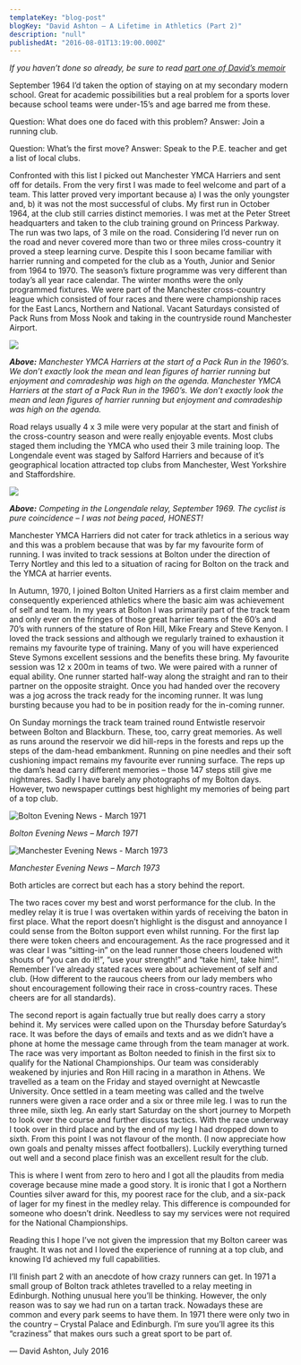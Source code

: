```yaml
---
templateKey: "blog-post"
blogKey: "David Ashton – A Lifetime in Athletics (Part 2)"
description: "null"
publishedAt: "2016-08-01T13:19:00.000Z"
---
```

_If you haven’t done so already, be sure to read [part one of David’s memoir](/blog/david-ashton-a-lifetime-in-athletics-part-1)_

September 1964 I’d taken the option of staying on at my secondary modern school. Great for academic possibilities but a real problem for a sports lover because school teams were under-15’s and age barred me from these.

Question: What does one do faced with this problem?
Answer: Join a running club.

Question: What’s the first move?
Answer: Speak to the P.E. teacher and get a list of local clubs.

Confronted with this list I picked out Manchester YMCA Harriers and sent off for details. From the very first I was made to feel welcome and part of a team. This latter proved very important because a) I was the only youngster and, b) it was not the most successful of clubs. My first run in October 1964, at the club still carries distinct memories. I was met at the Peter Street headquarters and taken to the club training ground on Princess Parkway. The run was two laps, of 3 mile on the road. Considering I’d never run on the road and never covered more than two or three miles cross-country it proved a steep learning curve. Despite this I soon became familiar with harrier running and competed for the club as a Youth, Junior and Senior from 1964 to 1970. The season’s fixture programme was very different than today’s all year race calendar. The winter months were the only programmed fixtures. We were part of the Manchester cross-country league which consisted of four races and there were championship races for the East Lancs, Northern and National. Vacant Saturdays consisted of Pack Runs from Moss Nook and taking in the countryside round Manchester Airport.

![](/media/2016-12-dashton2_01.jpg)

_**Above:** Manchester YMCA Harriers at the start of a Pack Run in the 1960’s.  We don’t exactly look the mean and lean figures of harrier running but enjoyment and comradeship was high on the agenda.
Manchester YMCA Harriers at the start of a Pack Run in the 1960’s. We don’t exactly look the mean and lean figures of harrier running but enjoyment and comradeship was high on the agenda._

Road relays usually 4 x 3 mile were very popular at the start and finish of the cross-country season and were really enjoyable events. Most clubs staged them including the YMCA who used their 3 mile training loop. The Longendale event was staged by Salford Harriers and because of it’s geographical location attracted top clubs from Manchester, West Yorkshire and Staffordshire.

![](/media/2016-12-dashton2_02.jpg)

_**Above:** Competing in the Longendale relay, September 1969. The cyclist is pure coincidence – I was not being paced, HONEST!_

Manchester YMCA Harriers did not cater for track athletics in a serious way and this was a problem because that was by far my favourite form of running. I was invited to track sessions at Bolton under the direction of Terry Nortley and this led to a situation of racing for Bolton on the track and the YMCA at harrier events.

In Autumn, 1970, I joined Bolton United Harriers as a first claim member and consequently experienced athletics where the basic aim was achievement of self and team. In my years at Bolton I was primarily part of the track team and only ever on the fringes of those great harrier teams of the 60’s and 70’s with runners of the stature of Ron Hill, Mike Freary and Steve Kenyon. I loved the track sessions and although we regularly trained to exhaustion it remains my favourite type of training. Many of you will have experienced Steve Symons excellent sessions and the benefits these bring. My favourite session was 12 x 200m in teams of two. We were paired with a runner of equal ability. One runner started half-way along the straight and ran to their partner on the opposite straight. Once you had handed over the recovery was a jog across the track ready for the incoming runner. It was lung bursting because you had to be in position ready for the in-coming runner.

On Sunday mornings the track team trained round Entwistle reservoir between Bolton and Blackburn. These, too, carry great memories. As well as runs around the reservoir we did hill-reps in the forests and reps up the steps of the dam-head embankment. Running on pine needles and their soft cushioning impact remains my favourite ever running surface. The reps up the dam’s head carry different memories – those 147 steps still give me nightmares. Sadly I have barely any photographs of my Bolton days. However, two newspaper cuttings best highlight my memories of being part of a top club.

![Bolton Evening News - March 1971](/media/2016-12-dashton2_03.jpg)

_Bolton Evening News – March 1971_

![Manchester Evening News - March 1973](/media/2016-12-dashton2_04.jpg)

_Manchester Evening News – March 1973_

Both articles are correct but each has a story behind the report.

The two races cover my best and worst performance for the club. In the medley relay it is true I was overtaken within yards of receiving the baton in first place. What the report doesn’t highlight is the disgust and annoyance I could sense from the Bolton support even whilst running. For the first lap there were token cheers and encouragement. As the race progressed and it was clear I was “sitting-in” on the lead runner those cheers loudened with shouts of “you can do it!”, “use your strength!” and “take him!, take him!”. Remember I’ve already stated races were about achievement of self and club. (How different to the raucous cheers from our lady members who shout encouragement following their race in cross-country races. These cheers are for all standards).

The second report is again factually true but really does carry a story behind it. My services were called upon on the Thursday before Saturday’s race. It was before the days of emails and texts and as we didn’t have a phone at home the message came through from the team manager at work. The race was very important as Bolton needed to finish in the first six to qualify for the National Championships. Our team was considerably weakened by injuries and Ron Hill racing in a marathon in Athens. We travelled as a team on the Friday and stayed overnight at Newcastle University. Once settled in a team meeting was called and the twelve runners were given a race order and a six or three mile leg. I was to run the three mile, sixth leg. An early start Saturday on the short journey to Morpeth to look over the course and further discuss tactics. With the race underway I took over in third place and by the end of my leg I had dropped down to sixth. From this point I was not flavour of the month. (I now appreciate how own goals and penalty misses affect footballers). Luckily everything turned out well and a second place finish was an excellent result for the club.

This is where I went from zero to hero and I got all the plaudits from media coverage because mine made a good story. It is ironic that I got a Northern Counties silver award for this, my poorest race for the club, and a six-pack of lager for my finest in the medley relay. This difference is compounded for someone who doesn’t drink. Needless to say my services were not required for the National Championships.

Reading this I hope I’ve not given the impression that my Bolton career was fraught. It was not and I loved the experience of running at a top club, and knowing I’d achieved my full capabilities.

I’ll finish part 2 with an anecdote of how crazy runners can get. In 1971 a small group of Bolton track athletes travelled to a relay meeting in Edinburgh. Nothing unusual here you’ll be thinking. However, the only reason was to say we had run on a tartan track. Nowadays these are common and every park seems to have them. In 1971 there were only two in the country – Crystal Palace and Edinburgh. I’m sure you’ll agree its this “craziness” that makes ours such a great sport to be part of.

&mdash; David Ashton, July 2016
